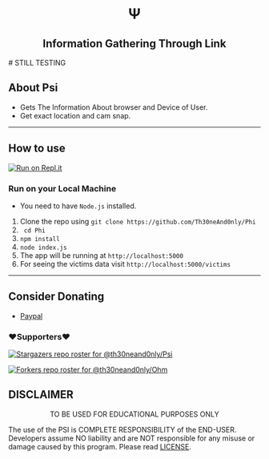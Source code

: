 <h1 align='center'>Ψ</h1>

<h2 align='center'>Information Gathering Through Link</h1>
# STILL TESTING

## About Psi
 * Gets The Information About browser and Device of User.
 * Get exact location and cam snap.
 
---

## How to use
 [![Run on Repl.it](https://repl.it/badge/github/Th30neAnd0nly/Psi)](https://repl.it/github/Th30neAnd0nly/Psi)
 ### Run on your Local Machine
 * You need to have `Node.js` installed.
 1. Clone the repo using `git clone https://github.com/Th30neAnd0nly/Phi`
 1. ` cd Phi`
 1. `npm install` 
 1. `node index.js`
 1. The app will be running at `http://localhost:5000`
 1. For seeing the victims data visit `http://localhost:5000/victims`
---


## Consider Donating
*  [Paypal](https://paypal.me/SaritaChaubey/)



### ❤️Supporters❤️
[![Stargazers repo roster for @th30neand0nly/Psi](https://reporoster.com/stars/dark/Th30neAnd0nly/Psi)](https://github.com/Th30neAnd0nly/Psi/stargazers)

[![Forkers repo roster for @th30neand0nly/Ohm](https://reporoster.com/forks/dark/Th30neAnd0nly/Psi)](https://github.com/Th30neAnd0nly/Psi/network/members)

## DISCLAIMER
<p align="center">
 TO BE USED FOR EDUCATIONAL PURPOSES ONLY

</p>



The use of the PSI is COMPLETE RESPONSIBILITY of the END-USER. Developers assume NO liability and are NOT responsible for any misuse or damage caused by this program. Please read [LICENSE](LICENSE).



